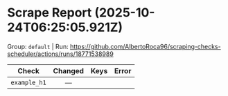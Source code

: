 # Scrape Report (2025-10-24T06:25:05.921Z)

Group: `default`  |  Run: https://github.com/AlbertoRoca96/scraping-checks-scheduler/actions/runs/18771538989

| Check | Changed | Keys | Error |
|---|:---:|:--|:--|
| `example_h1` | — |  |  |
